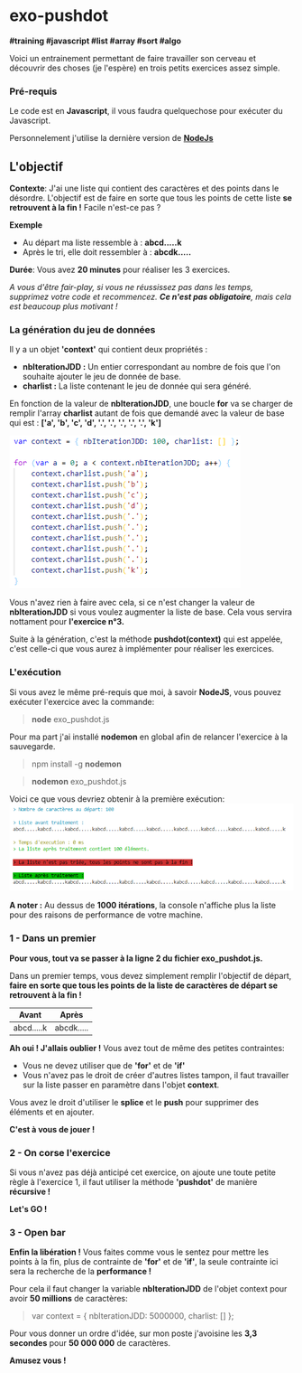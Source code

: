 # exo-pushdot

**#training #javascript #list #array #sort #algo**

Voici un entrainement permettant de faire travailler son cerveau et découvrir des choses (je l'espère) en trois petits exercices assez simple.

### **Pré-requis**

Le code est en **Javascript**, il vous faudra quelquechose pour exécuter du Javascript.

Personnelement j'utilise la dernière version de **[NodeJs](https://nodejs.org/en/)**

## **L'objectif**

**Contexte**: J'ai une liste qui contient des caractères et des points dans le désordre. L'objectif est de faire en sorte que tous les points de cette liste **se retrouvent à la fin !** Facile n'est-ce pas ?

**Exemple**

-   Au départ ma liste ressemble à : **abcd.....k**
-   Après le tri, elle doit ressembler à : **abcdk.....**

**Durée**: Vous avez **20 minutes** pour réaliser les 3 exercices.

_A vous d'être fair-play, si vous ne réussissez pas dans les temps, supprimez votre code et recommencez. **Ce n'est pas obligatoire**, mais cela est beaucoup plus motivant !_

### **La génération du jeu de données**

Il y a un objet **'context'** qui contient deux propriétés :

-   **nbIterationJDD :** Un entier correspondant au nombre de fois que l'on souhaite ajouter le jeu de donnée de base.
-   **charlist :** La liste contenant le jeu de donnée qui sera généré.

En fonction de la valeur de **nbIterationJDD**, une boucle **for** va se charger de remplir l'array **charlist** autant de fois que demandé avec la valeur de base qui est : **['a', 'b', 'c', 'd', '.', '.', '.', '.', '.', 'k']**

![](./img/context.png)

Vous n'avez rien à faire avec cela, si ce n'est changer la valeur de **nbIterationJDD** si vous voulez augmenter la liste de base. Cela vous servira nottament pour **l'exercice n°3.**

Suite à la génération, c'est la méthode **pushdot(context)** qui est appelée, c'est celle-ci que vous aurez à implémenter pour réaliser les exercices.

### **L'exécution**

Si vous avez le même pré-requis que moi, à savoir **NodeJS**, vous pouvez exécuter l'exercice avec la commande:

> **node** exo_pushdot.js

Pour ma part j'ai installé **nodemon** en global afin de relancer l'exercice à la sauvegarde.

> npm install -g **nodemon**

> **nodemon** exo_pushdot.js

Voici ce que vous devriez obtenir à la première exécution:
![](./img/firstexec.png)

**A noter :** Au dessus de **1000 itérations**, la console n'affiche plus la liste pour des raisons de performance de votre machine.

### **1 - Dans un premier**

**Pour vous, tout va se passer à la ligne 2 du fichier exo_pushdot.js.**

Dans un premier temps, vous devez simplement remplir l'objectif de départ, **faire en sorte que tous les points de la liste de caractères de départ se retrouvent à la fin !**

| Avant      | Après      |
| ---------- | ---------- |
| abcd.....k | abcdk..... |

**Ah oui ! J'allais oublier !** Vous avez tout de même des petites contraintes:

-   Vous ne devez utiliser que de **'for'** et de **'if'**
-   Vous n'avez pas le droit de créer d'autres listes tampon, il faut travailler sur la liste passer en paramètre dans l'objet **context**.

Vous avez le droit d'utiliser le **splice** et le **push** pour supprimer des éléments et en ajouter.

**C'est à vous de jouer !**

### **2 - On corse l'exercice**

Si vous n'avez pas déjà anticipé cet exercice, on ajoute une toute petite règle à l'exercice 1, il faut utiliser la méthode **'pushdot'** de manière **récursive !**

**Let's GO !**

### **3 - Open bar**

**Enfin la libération !** Vous faites comme vous le sentez pour mettre les points à la fin, plus de contrainte de **'for'** et de **'if'**, la seule contrainte ici sera la recherche de la **performance !**

Pour cela il faut changer la variable **nbIterationJDD** de l'objet context pour avoir **50 millions** de caractères:

> var context = { nbIterationJDD: 5000000, charlist: [] };

Pour vous donner un ordre d'idée, sur mon poste j'avoisine les **3,3 secondes** pour **50 000 000** de caractères.

**Amusez vous !**
